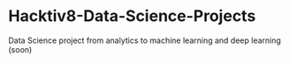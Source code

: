 # Hacktiv8-Data-Science-Projects
Data Science project from analytics to machine learning and deep learning (soon)
